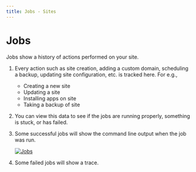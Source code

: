 ```yaml
---
title: Jobs - Sites
---
```


# Jobs

Jobs show a history of actions performed on your site.


1. Every action such as site creation, adding a custom domain, scheduling a
   backup, updating site configuration, etc. is tracked here.
   For e.g.,
   - Creating a new site
   - Updating a site
   - Installing apps on site
   - Taking a backup of site

1. You can view this data to see if the jobs are running properly, something is
   stuck, or has failed.
1. Some successful jobs will show the command line output when the job was run.

   [![Jobs](/assets/press/images/docs/jobs.png)](/assets/press/images/docs/jobs.png)
3. Some failed jobs will show a trace.

